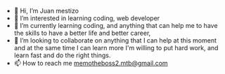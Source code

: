 - 👋 Hi, I’m Juan mestizo
- 👀 I’m interested in learning coding, web developer 
- 🌱 I’m currently learning coding, and anything that can help me to have the skills to have a better life and better career,
- 💞️ I’m looking to collaborate on anything that I can help at this moment and at the same time I can learn more I'm willing to put hard work, and learn fast and do the right things.
- 📫 How to reach me memotheboss2.mtb@gmail.com 

<!---
Memos93/Memos93 is a ✨ special ✨ repository because its `README.md` (this file) appears on your GitHub profile.
You can click the Preview link to take a look at your changes.
--->
